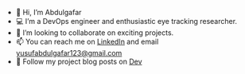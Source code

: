 
- 👋 Hi, I’m Abdulgafar
- 💻 I’m a DevOps engineer and enthusiastic eye tracking researcher.
- 💞️ I’m looking to collaborate on exciting projects.
- 📫 You can reach me on [LinkedIn](www.linkedin.com/in/abdulgafar-yusuf-815a18157) and email yusufabdulgafar123@gmail.com
- 📝 Follow my project blog posts on [Dev](https://dev.to/abdulxs)
<!---
abdulxs/abdulxs is a ✨ special ✨ repository because its `README.md` (this file) appears on your GitHub profile.
You can click the Preview link to take a look at your changes.
--->
